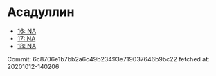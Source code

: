 # Асадуллин
- [16: NA](16.md)
- [17: NA](17.md)
- [18: NA](18.md)

Commit: 6c8706e1b7bb2a6c49b23493e719037646b9bc22
 fetched at: 20201012-140206
